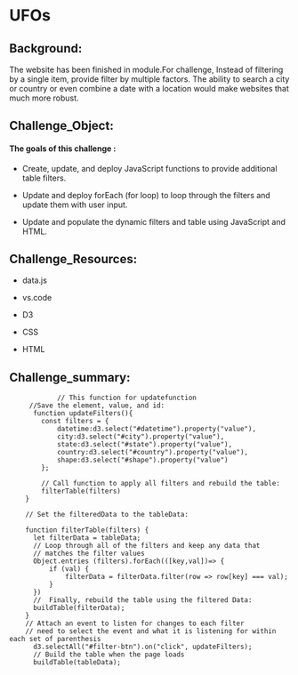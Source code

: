 # UFOs

## Background:


The website has been finished in module.For challenge, Instead of filtering by a single item,  provide filter by multiple factors. The ability to search a city or country or even combine a date with a location would make websites that much more robust.

## Challenge_Object:

####  The goals of this challenge :

*  Create, update, and deploy JavaScript functions to provide additional table filters.


*  Update and deploy forEach (for loop) to loop through the filters and update them with user input.


*  Update and populate the dynamic filters and table using JavaScript and HTML.


## Challenge_Resources:

*  data.js

* vs.code

*  D3

*  CSS

* HTML



## Challenge_summary:



                // This function for updatefunction 
         //Save the element, value, and id:
          function updateFilters(){
            const filters = {
                datetime:d3.select("#datetime").property("value"),
                city:d3.select("#city").property("value"),
                state:d3.select("#state").property("value"),
                country:d3.select("#country").property("value"),
                shape:d3.select("#shape").property("value")
            };

            // Call function to apply all filters and rebuild the table:
            filterTable(filters)
        }

        // Set the filteredData to the tableData:

        function filterTable(filters) {
          let filterData = tableData;
          // Loop through all of the filters and keep any data that
          // matches the filter values
          Object.entries (filters).forEach(([key,val])=> {
              if (val) {
                  filterData = filterData.filter(row => row[key] === val);
              } 
          })
          //  Finally, rebuild the table using the filtered Data:
          buildTable(filterData); 
        }
        // Attach an event to listen for changes to each filter
        // need to select the event and what it is listening for within each set of parenthesis
          d3.selectAll("#filter-btn").on("click", updateFilters);
          // Build the table when the page loads
          buildTable(tableData);
